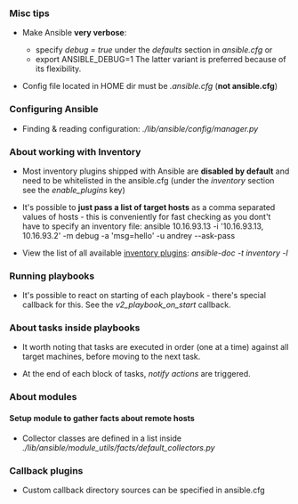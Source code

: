 ### Misc tips

* Make Ansible **very verbose**:
    - specify *debug = true* under the *defaults* section in *ansible.cfg* or
    - export ANSIBLE_DEBUG=1 
  The latter variant is preferred because of its flexibility.

* Config file located in HOME dir must be *.ansible.cfg* (**not ansible.cfg**)


### Configuring Ansible

* Finding & reading configuration: *./lib/ansible/config/manager.py*


### About working with Inventory

* Most inventory plugins shipped with Ansible are **disabled by default** and need to be whitelisted in the ansible.cfg (under the *inventory* section see the *enable_plugins* key)

* It's possible to **just pass a list of target hosts** as a comma separated values of hosts - this is conveniently for fast checking as you dont't have to specify an inventory file:
    ansible 10.16.93.13 -i '10.16.93.13, 10.16.93.2' -m debug -a 'msg=hello' -u andrey --ask-pass

* View the list of all available [inventory plugins](https://docs.ansible.com/ansible/devel/plugins/inventory.html):
    *ansible-doc -t inventory -l*


### Running playbooks

* It's possible to react on starting of each playbook - there's special callback for this. See the *v2_playbook_on_start* callback.
### About tasks inside playbooks

* It worth noting that tasks are executed in order (one at a time) against all target machines, before moving to the next task.

* At the end of each block of tasks, *notify actions* are triggered.


### About modules

#### Setup module to gather facts about remote hosts

* Collector classes are defined in a list inside *./lib/ansible/module_utils/facts/default_collectors.py*


### Callback plugins

* Custom callback directory sources can be specified in ansible.cfg

